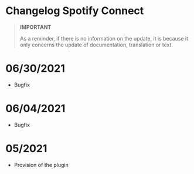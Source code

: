 # Changelog Spotify Connect

>**IMPORTANT**
>
>As a reminder, if there is no information on the update, it is because it only concerns the update of documentation, translation or text.

# 06/30/2021

- Bugfix

# 06/04/2021

- Bugfix

# 05/2021

- Provision of the plugin
